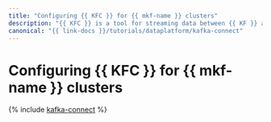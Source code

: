 ```yaml
---
title: "Configuring {{ KFC }} for {{ mkf-name }} clusters"
description: "{{ KFC }} is a tool for streaming data between {{ KF }} and other data storages. Use this tutorial to set up {{ KFC }} for working with a {{ mkf-name }} cluster."
canonical: "{{ link-docs }}/tutorials/dataplatform/kafka-connect"
---
```


# Configuring {{ KFC }} for {{ mkf-name }} clusters


{% include [kafka-connect](../../_tutorials/dataplatform/mkf-kafka-connect.md) %}
